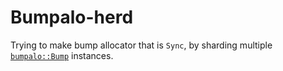 # Bumpalo-herd

Trying to make bump allocator that is `Sync`, by sharding multiple
[`bumpalo::Bump`](https://docs.rs/bumpalo/*/struct.Bump.html) instances.
